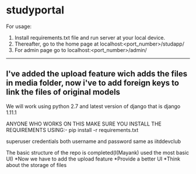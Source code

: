 # studyportal

For usage: 
1. Install requirements.txt file and run server at your local device. 
2. Thereafter, go to the home page at localhost:<port_number>/studapp/
3. For admin page go to localhost:<port_number>/admin/

-------------------------------------------------------------------------------------------------------------------------------------------
I've added the upload feature wich adds the files in media folder, now i've to add foreign keys to link the files of original models
-------------------------------------------------------------------------------------------------------------------------------------------
We will work using python 2.7
and latest version of django that is django 1.11.1

ANYONE WHO WORKS ON THIS MAKE SURE YOU INSTALL THE REQUIREMENTS USING:-
pip install -r requirements.txt

superuser credentials
both username and password same as iitddevclub

The basic structure of the repo is completed(I(Mayank) used the most basic UI)
	*Now we have to add the upload feature
	*Provide a better UI
	*Think about the storage of files

